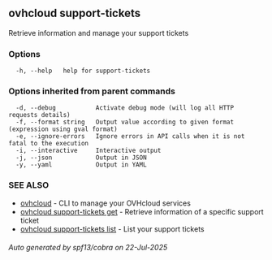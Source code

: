 ## ovhcloud support-tickets

Retrieve information and manage your support tickets

### Options

```
  -h, --help   help for support-tickets
```

### Options inherited from parent commands

```
  -d, --debug           Activate debug mode (will log all HTTP requests details)
  -f, --format string   Output value according to given format (expression using gval format)
  -e, --ignore-errors   Ignore errors in API calls when it is not fatal to the execution
  -i, --interactive     Interactive output
  -j, --json            Output in JSON
  -y, --yaml            Output in YAML
```

### SEE ALSO

* [ovhcloud](ovhcloud.md)	 - CLI to manage your OVHcloud services
* [ovhcloud support-tickets get](ovhcloud_support-tickets_get.md)	 - Retrieve information of a specific support ticket
* [ovhcloud support-tickets list](ovhcloud_support-tickets_list.md)	 - List your support tickets

###### Auto generated by spf13/cobra on 22-Jul-2025
